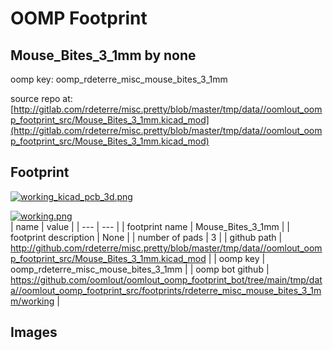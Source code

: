 # OOMP Footprint  
## Mouse_Bites_3_1mm  by none  
  
oomp key: oomp_rdeterre_misc_mouse_bites_3_1mm  
  
source repo at: [http://gitlab.com/rdeterre/misc.pretty/blob/master/tmp/data//oomlout_oomp_footprint_src/Mouse_Bites_3_1mm.kicad_mod](http://gitlab.com/rdeterre/misc.pretty/blob/master/tmp/data//oomlout_oomp_footprint_src/Mouse_Bites_3_1mm.kicad_mod)  
## Footprint  
  
[![working_kicad_pcb_3d.png](working_kicad_pcb_3d_600.png)](working_kicad_pcb_3d.png)  
  
[![working.png](working_600.png)](working.png)  
| name | value | 
| --- | --- | 
| footprint name | Mouse_Bites_3_1mm | 
| footprint description | None | 
| number of pads | 3 | 
| github path | http://github.com/rdeterre/misc.pretty/blob/master/tmp/data//oomlout_oomp_footprint_src/Mouse_Bites_3_1mm.kicad_mod | 
| oomp key | oomp_rdeterre_misc_mouse_bites_3_1mm | 
| oomp bot github | https://github.com/oomlout/oomlout_oomp_footprint_bot/tree/main/tmp/data//oomlout_oomp_footprint_src/footprints/rdeterre_misc_mouse_bites_3_1mm/working | 
## Images  
